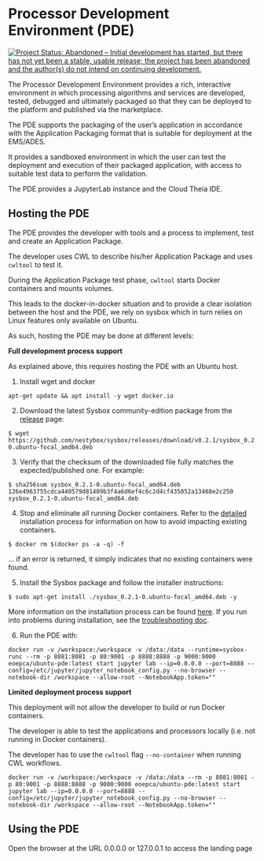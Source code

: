 # Processor Development Environment (PDE)

[![Project Status: Abandoned – Initial development has started, but there has not yet been a stable, usable release; the project has been abandoned and the author(s) do not intend on continuing development.](https://www.repostatus.org/badges/latest/abandoned.svg)](https://www.repostatus.org/#abandoned)


The Processor Development Environment provides a rich, interactive environment in which processing algorithms and services are developed, tested, debugged and ultimately packaged so that they can be deployed to the platform and published via the marketplace.

The PDE supports the packaging of the user’s application in accordance with the Application Packaging format that is suitable for deployment at the EMS/ADES. 

It provides a sandboxed environment in which the user can test the deployment and execution of their packaged application, with access to suitable test data to perform the validation.

The PDE provides a JupyterLab instance and the Cloud Theia IDE.

## Hosting the PDE

The PDE provides the developer with tools and a process to implement, test and create an Application Package. 

The developer uses CWL to describe his/her Application Package and uses `cwltool` to test it.

During the Application Package test phase, `cwltool` starts Docker containers and mounts volumes.

This leads to the docker-in-docker situation and to provide a clear isolation between the host and the PDE, we rely on sysbox which in turn relies on Linux features only available on Ubuntu. 

As such, hosting the PDE may be done at different levels:

**Full development process support** 

As explained above, this requires hosting the PDE with an Ubuntu host.

1) Install wget and docker

```console
apt-get update && apt install -y wget docker.io
```

2) Download the latest Sysbox community-edition package from the
[release](https://github.com/nestybox/sysbox/releases) page:

```console
$ wget https://github.com/nestybox/sysbox/releases/download/v0.2.1/sysbox_0.2.1-0.ubuntu-focal_amd64.deb
```

3) Verify that the checksum of the downloaded file fully matches the expected/published one.
   For example:

```console
$ sha256sum sysbox_0.2.1-0.ubuntu-focal_amd64.deb
126e4963755cdca440579d81409b3f4a6d6ef4c6c2d4cf435052a13468e2c250  sysbox_0.2.1-0.ubuntu-focal_amd64.deb
```

4) Stop and eliminate all running Docker containers. Refer to the
[detailed](https://github.com/nestybox/sysbox/blob/master/docs/user-guide/install.md) installation process for information
on how to avoid impacting existing containers.

```console
$ docker rm $(docker ps -a -q) -f
```

... if an error is returned, it simply indicates that no existing containers were found.

5) Install the Sysbox package and follow the installer instructions:

```console
$ sudo apt-get install ./sysbox_0.2.1-0.ubuntu-focal_amd64.deb -y
```

More information on the installation process can be found [here](https://github.com/nestybox/sysbox/blob/master/docs/user-guide/install.md). If you
run into problems during installation, see the [troubleshooting doc](https://github.com/nestybox/sysbox/blob/master/docs/user-guide/troubleshoot.md).

6) Run the PDE with:

```console
docker run -v /workspace:/workspace -v /data:/data --runtime=sysbox-runc --rm -p 8081:8081 -p 80:9001 -p 8888:8888 -p 9000:9000 eoepca/ubuntu-pde:latest start jupyter lab --ip=0.0.0.0 --port=8888 --config=/etc/jupyter/jupyter_notebook_config.py --no-browser --notebook-dir /workspace --allow-root --NotebookApp.token=""
```

**Limited deployment process support**

This deployment will not allow the developer to build or run Docker containers. 

The developer is able to test the applications and processors locally (i.e. not running in Docker containers).

The developer has to use the `cwltool` flag `--no-container` when running CWL workflows.

```console
docker run -v /workspace:/workspace -v /data:/data --rm -p 8081:8081 -p 80:9001 -p 8888:8888 -p 9000:9000 eoepca/ubuntu-pde:latest start jupyter lab --ip=0.0.0.0 --port=8888 --config=/etc/jupyter/jupyter_notebook_config.py --no-browser --notebook-dir /workspace --allow-root --NotebookApp.token=""
```

## Using the PDE

Open the browser at the URL 0.0.0.0 or 127.0.0.1 to access the landing page



